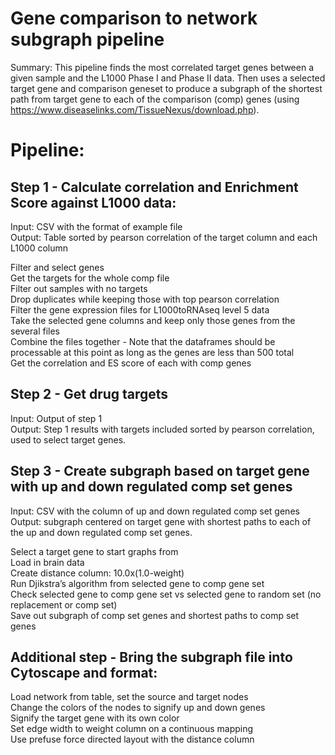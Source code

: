 # Gene comparison to network subgraph pipeline

Summary: This pipeline finds the most correlated target genes between a given sample and the L1000 Phase I and Phase II data. Then uses a selected target gene and comparison geneset to produce a subgraph of the shortest path from target gene to each of the comparison (comp) genes (using https://www.diseaselinks.com/TissueNexus/download.php).

# Pipeline:

## Step 1 - Calculate correlation and Enrichment Score against L1000 data:
Input: CSV with the format of example file <br>
Output: Table sorted by pearson correlation of the target column and each L1000 column


Filter and select genes
<br>Get the targets for the whole comp file
<br>Filter out samples with no targets
<br>Drop duplicates while keeping those with top pearson correlation
<br>Filter the gene expression files for L1000toRNAseq level 5 data
<br>Take the selected gene columns and keep only those genes from the several files
<br>Combine the files together - Note that the dataframes should be processable at this point as long as the genes are less than 500 total
<br>Get the correlation and ES score of each with comp genes<br>

## Step 2 - Get drug targets 
Input: Output of step 1
<br>Output: Step 1 results with targets included sorted by pearson correlation, used to select target genes.

## Step 3 - Create subgraph based on target gene with up and down regulated comp set genes
Input: CSV with the column of up and down regulated comp set genes
<br>Output: subgraph centered on target gene with shortest paths to each of the up and down regulated comp set genes.


Select a target gene to start graphs from
<br>Load in brain data
<br>Create distance column: 10.0x(1.0-weight)
<br>Run Djikstra’s algorithm from selected gene to comp gene set
<br>Check selected gene to comp gene set vs selected gene to random set (no replacement or comp set)
<br>Save out subgraph of comp set genes and shortest paths to comp set genes

## Additional step - Bring the subgraph file into Cytoscape and format:
Load network from table, set the source and target nodes
<br>Change the colors of the nodes to signify up and down genes
<br>Signify the target gene with its own color
<br>Set edge width to weight column on a continuous mapping
<br>Use prefuse force directed layout with the distance column
